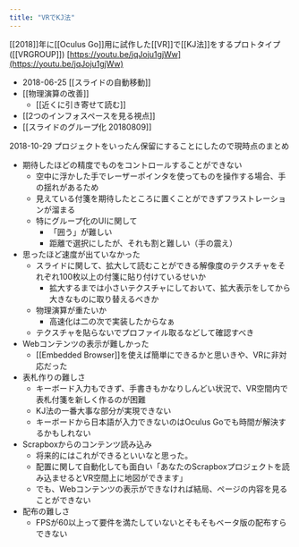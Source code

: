 ```yaml
---
title: "VRでKJ法"
---
```


[[2018]]年に[[Oculus Go]]用に試作した[[VR]]で[[KJ法]]をするプロトタイプ([[VRGROUP]])
[https://youtu.be/jqJoju1gjWw](https://youtu.be/jqJoju1gjWw)

- 2018-06-25 [[スライドの自動移動]]
- [[物理演算の改善]]
    - [[近くに引き寄せて読む]]
- [[2つのインフォスペースを見る視点]]
- [[スライドのグループ化 20180809]]

2018-10-29 プロジェクトをいったん保留にすることにしたので現時点のまとめ
- 期待したほどの精度でものをコントロールすることができない
    - 空中に浮かした手でレーザーポインタを使ってものを操作する場合、手の揺れがあるため
    - 見えている付箋を期待したところに置くことができずフラストレーションが溜まる
    - 特にグループ化のUIに関して
        - 「囲う」が難しい
        - 距離で選択にしたが、それも割と難しい（手の震え）
- 思ったほど速度が出ていなかった
    - スライドに関して、拡大して読むことができる解像度のテクスチャをそれぞれ100枚以上の付箋に貼り付けているせいか
        - 拡大するまでは小さいテクスチャにしておいて、拡大表示をしてから大きなものに取り替えるべきか
    - 物理演算が重たいか
        - 高速化は二の次で実装したからなぁ
    - テクスチャを貼らないでプロファイル取るなどして確認すべき
- Webコンテンツの表示が難しかった
    - [[Embedded Browser]]を使えば簡単にできるかと思いきや、VRに非対応だった
- 表札作りの難しさ
    - キーボード入力もできず、手書きもかなりしんどい状況で、VR空間内で表札付箋を新しく作るのが困難
    - KJ法の一番大事な部分が実現できない
    - キーボードから日本語が入力できないのはOculus Goでも時間が解決するかもしれない
- Scrapboxからのコンテンツ読み込み
    - 将来的にはこれができるといいなと思った。
    - 配置に関して自動化しても面白い「あなたのScrapboxプロジェクトを読み込ませるとVR空間上に地図ができます」
    - でも、Webコンテンツの表示ができなければ結局、ページの内容を見ることができない
- 配布の難しさ
    - FPSが60以上って要件を満たしていないとそもそもベータ版の配布すらできない
